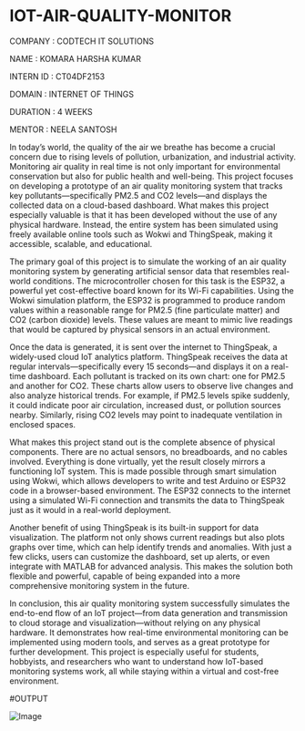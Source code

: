 # IOT-AIR-QUALITY-MONITOR

COMPANY : CODTECH IT SOLUTIONS

NAME : KOMARA HARSHA KUMAR

INTERN ID : CT04DF2153

DOMAIN : INTERNET OF THINGS

DURATION : 4 WEEKS

MENTOR : NEELA SANTOSH

In today’s world, the quality of the air we breathe has become a crucial concern due to rising levels of pollution, urbanization, and industrial activity. Monitoring air quality in real time is not only important for environmental conservation but also for public health and well-being. This project focuses on developing a prototype of an air quality monitoring system that tracks key pollutants—specifically PM2.5 and CO2 levels—and displays the collected data on a cloud-based dashboard. What makes this project especially valuable is that it has been developed without the use of any physical hardware. Instead, the entire system has been simulated using freely available online tools such as Wokwi and ThingSpeak, making it accessible, scalable, and educational.

The primary goal of this project is to simulate the working of an air quality monitoring system by generating artificial sensor data that resembles real-world conditions. The microcontroller chosen for this task is the ESP32, a powerful yet cost-effective board known for its Wi-Fi capabilities. Using the Wokwi simulation platform, the ESP32 is programmed to produce random values within a reasonable range for PM2.5 (fine particulate matter) and CO2 (carbon dioxide) levels. These values are meant to mimic live readings that would be captured by physical sensors in an actual environment.

Once the data is generated, it is sent over the internet to ThingSpeak, a widely-used cloud IoT analytics platform. ThingSpeak receives the data at regular intervals—specifically every 15 seconds—and displays it on a real-time dashboard. Each pollutant is tracked on its own chart: one for PM2.5 and another for CO2. These charts allow users to observe live changes and also analyze historical trends. For example, if PM2.5 levels spike suddenly, it could indicate poor air circulation, increased dust, or pollution sources nearby. Similarly, rising CO2 levels may point to inadequate ventilation in enclosed spaces.

What makes this project stand out is the complete absence of physical components. There are no actual sensors, no breadboards, and no cables involved. Everything is done virtually, yet the result closely mirrors a functioning IoT system. This is made possible through smart simulation using Wokwi, which allows developers to write and test Arduino or ESP32 code in a browser-based environment. The ESP32 connects to the internet using a simulated Wi-Fi connection and transmits the data to ThingSpeak just as it would in a real-world deployment.

Another benefit of using ThingSpeak is its built-in support for data visualization. The platform not only shows current readings but also plots graphs over time, which can help identify trends and anomalies. With just a few clicks, users can customize the dashboard, set up alerts, or even integrate with MATLAB for advanced analysis. This makes the solution both flexible and powerful, capable of being expanded into a more comprehensive monitoring system in the future.

In conclusion, this air quality monitoring system successfully simulates the end-to-end flow of an IoT project—from data generation and transmission to cloud storage and visualization—without relying on any physical hardware. It demonstrates how real-time environmental monitoring can be implemented using modern tools, and serves as a great prototype for further development. This project is especially useful for students, hobbyists, and researchers who want to understand how IoT-based monitoring systems work, all while staying within a virtual and cost-free environment.

#OUTPUT

![Image](https://github.com/user-attachments/assets/3e99b7f2-c74e-494b-80dd-71e226cb6231)
